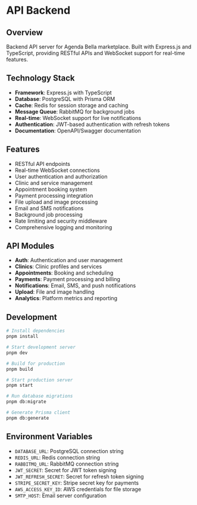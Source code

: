 # API Backend

## Overview

Backend API server for Agenda Bella marketplace. Built with Express.js and TypeScript, providing RESTful APIs and WebSocket support for real-time features.

## Technology Stack

- **Framework**: Express.js with TypeScript
- **Database**: PostgreSQL with Prisma ORM
- **Cache**: Redis for session storage and caching
- **Message Queue**: RabbitMQ for background jobs
- **Real-time**: WebSocket support for live notifications
- **Authentication**: JWT-based authentication with refresh tokens
- **Documentation**: OpenAPI/Swagger documentation

## Features

- RESTful API endpoints
- Real-time WebSocket connections
- User authentication and authorization
- Clinic and service management
- Appointment booking system
- Payment processing integration
- File upload and image processing
- Email and SMS notifications
- Background job processing
- Rate limiting and security middleware
- Comprehensive logging and monitoring

## API Modules

- **Auth**: Authentication and user management
- **Clinics**: Clinic profiles and services
- **Appointments**: Booking and scheduling
- **Payments**: Payment processing and billing
- **Notifications**: Email, SMS, and push notifications
- **Upload**: File and image handling
- **Analytics**: Platform metrics and reporting

## Development

```bash
# Install dependencies
pnpm install

# Start development server
pnpm dev

# Build for production
pnpm build

# Start production server
pnpm start

# Run database migrations
pnpm db:migrate

# Generate Prisma client
pnpm db:generate
```

## Environment Variables

- `DATABASE_URL`: PostgreSQL connection string
- `REDIS_URL`: Redis connection string
- `RABBITMQ_URL`: RabbitMQ connection string
- `JWT_SECRET`: Secret for JWT token signing
- `JWT_REFRESH_SECRET`: Secret for refresh token signing
- `STRIPE_SECRET_KEY`: Stripe secret key for payments
- `AWS_ACCESS_KEY_ID`: AWS credentials for file storage
- `SMTP_HOST`: Email server configuration
